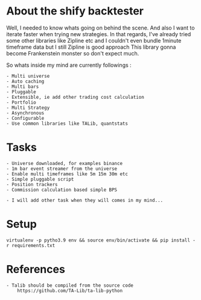 # About the shify backtester
Well, I needed to know whats going on behind the scene.
And also I want to iterate faster when trying new strategies.
In that regards, I've already tried some other libraries like Zipline etc
and I couldn't even bundle 1minute timeframe data but I still Zipline is good approach
This library gonna become Frankenstein monster so don't expect much.

So whats inside my mind are currently followings : 

    - Multi universe
    - Auto caching
    - Multi bars
    - Pluggable 
    - Extensible, ie add other trading cost calculation
    - Portfolio
    - Multi Strategy
    - Asynchronous
    - Configurable
    - Use common libraries like TALib, quantstats


# Tasks

    - Universe downloaded, for examples binance
    - 1m bar event streamer from the universe
    - Enable multi timeframes like 5m 15m 30m etc
    - Simple pluggable script
    - Position trackers
    - Commission calculation based simple BPS
    
    - I will add other task when they will comes in my mind...


# Setup
    virtualenv -p pytho3.9 env && source env/bin/activate && pip install -r requirements.txt


# References
    - Talib should be compiled from the source code
        https://github.com/TA-Lib/ta-lib-python






